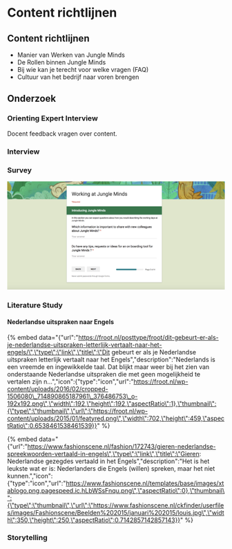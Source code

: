 # Content richtlijnen

## Content richtlijnen

* Manier van Werken van Jungle Minds
* De Rollen binnen Jungle Minds
* Bij wie kan je terecht voor welke vragen \(FAQ\)
* Cultuur van het bedrijf naar voren brengen

## Onderzoek

### Orienting Expert Interview 

Docent feedback vragen over content.



### Interview



### Survey

![](../.gitbook/assets/screen-shot-2018-04-02-at-19.42.19%20%281%29.png)

### Literature Study

#### Nederlandse uitspraken naar Engels

{% embed data="{\"url\":\"https://froot.nl/posttype/froot/dit-gebeurt-er-als-je-nederlandse-uitspraken-letterlijk-vertaalt-naar-het-engels/\",\"type\":\"link\",\"title\":\"Dit gebeurt er als je Nederlandse uitspraken letterlijk vertaalt naar het Engels\",\"description\":\"Nederlands is een vreemde en ingewikkelde taal. Dat blijkt maar weer bij het zien van onderstaande Nederlandse uitspraken die met geen mogelijkheid te vertalen zijn n...\",\"icon\":{\"type\":\"icon\",\"url\":\"https://froot.nl/wp-content/uploads/2016/02/cropped-1506080\_714890865187961\_376486753\_o-192x192.png\",\"width\":192,\"height\":192,\"aspectRatio\":1},\"thumbnail\":{\"type\":\"thumbnail\",\"url\":\"https://froot.nl/wp-content/uploads/2015/01/featyred.png\",\"width\":702,\"height\":459,\"aspectRatio\":0.6538461538461539}}" %}

{% embed data="{\"url\":\"https://www.fashionscene.nl/fashion/172743/gieren-nederlandse-spreekwoorden-vertaald-in-engels\",\"type\":\"link\",\"title\":\"Gieren: Nederlandse gezegdes vertaald in het Engels\",\"description\":\"Het is het leukste wat er is: Nederlanders die Engels \(willen\) spreken, maar het niet kunnen.\",\"icon\":{\"type\":\"icon\",\"url\":\"https://www.fashionscene.nl/templates/base/images/xtablogo.png.pagespeed.ic.hLbWSsFnqu.png\",\"aspectRatio\":0},\"thumbnail\":{\"type\":\"thumbnail\",\"url\":\"https://www.fashionscene.nl/ckfinder/userfiles/images/Fashionscene/Beelden%202015/januari%202015/louis.jpg\",\"width\":350,\"height\":250,\"aspectRatio\":0.7142857142857143}}" %}



### Storytelling

